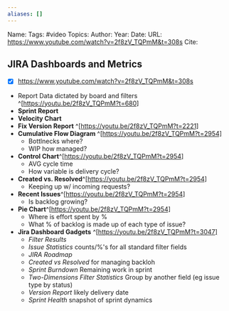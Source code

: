 ```yaml
---
aliases: []
---
```

Name: 
Tags: #video
Topics: 
Author: 
Year: 
Date:
URL: https://www.youtube.com/watch?v=2f8zV_TQPmM&t=308s
Cite: 

## JIRA Dashboards and Metrics
- [x] https://www.youtube.com/watch?v=2f8zV_TQPmM&t=308s
- Report Data dictated by board and filters ^[https://youtu.be/2f8zV_TQPmM?t=680]
- **Sprint Report**
- **Velocity Chart**
- **Fix Version Report** ^[https://youtu.be/2f8zV_TQPmM?t=2221]
- **Cumulative Flow Diagram** ^[https://youtu.be/2f8zV_TQPmM?t=2954]
	- Bottlnecks where?
	- WIP how managed?
- **Control Chart**^[https://youtu.be/2f8zV_TQPmM?t=2954]
	- AVG cycle time
	- How variable is delivery cycle?
- **Created vs. Resolved**^[https://youtu.be/2f8zV_TQPmM?t=2954]
	- Keeping up w/ incoming requests?
- **Recent Issues**^[https://youtu.be/2f8zV_TQPmM?t=2954]
	- Is backlog growing?
- **Pie Chart**^[https://youtu.be/2f8zV_TQPmM?t=2954]
	- Where is effort spent by %
	- What % of backlog is made up of each type of issue?
- **Jira Dashboard Gadgets** ^[https://youtu.be/2f8zV_TQPmM?t=3047]
	- *Filter Results* 
	- *Issue Statistics* counts/%'s for all standard filter fields
	- *JIRA Roadmap*
	- *Created vs Resolved* for managing backloh
	- *Sprint Burndown* Remaining work in sprint
	- *Two-Dimensions Filter Statistics* Group by another field (eg issue type by status)
	- *Version Report* likely delivery date
	- *Sprint Health* snapshot of sprint dynamics
